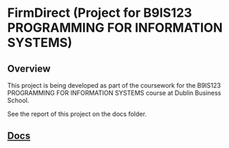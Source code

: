 # FirmDirect (Project for B9IS123 PROGRAMMING FOR INFORMATION SYSTEMS)

## Overview

This project is being developed as part of the coursework for the B9IS123 PROGRAMMING FOR INFORMATION SYSTEMS course at Dublin Business School.

See the report of this project on the docs folder.

## [Docs](./docs/)
